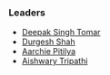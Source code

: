 ### Leaders
* [Deepak Singh Tomar](mailto:deepak.tomar@owasp.org)
* [Durgesh Shah](mailto:durgesh.shah@owasp.org)
* [Aarchie Pitilya](mailto:aarchie.pitilya@owasp.org)
* [Aishwary Tripathi](mailto:aishwary.tripathi@owasp.org)
